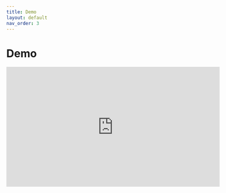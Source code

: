```yaml
---
title: Demo
layout: default
nav_order: 3
---
```


# Demo
<div class="video-container">
<iframe width="560" height="315" src="https://www.youtube-nocookie.com/embed/FO2BXKTJyYA?si=43LpNXcGYlZkHMTg" title="YouTube video player" frameborder="0" allow="accelerometer; autoplay; clipboard-write; encrypted-media; gyroscope; picture-in-picture; web-share" referrerpolicy="strict-origin-when-cross-origin" allowfullscreen></iframe>
</div>
